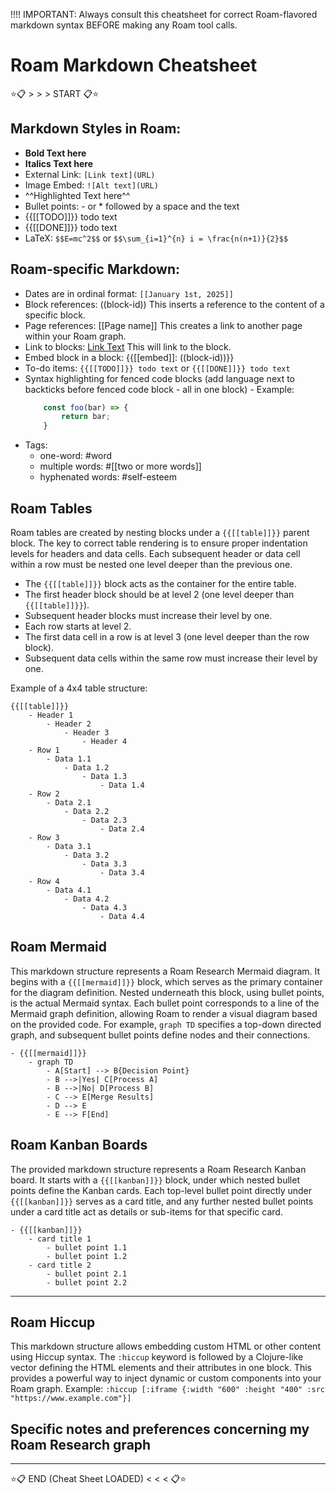!!!! IMPORTANT: Always consult this cheatsheet for correct Roam-flavored markdown syntax BEFORE making any Roam tool calls.

# Roam Markdown Cheatsheet

⭐️📋 > > > START 📋⭐️

## Markdown Styles in Roam:

- **Bold Text here**
- **Italics Text here**
- External Link: `[Link text](URL)`
- Image Embed: `![Alt text](URL)`
- ^^Highlighted Text here^^
- Bullet points: - or \* followed by a space and the text
- {{[[TODO]]}} todo text
- {{[[DONE]]}} todo text
- LaTeX: `$$E=mc^2$$` or `$$\sum_{i=1}^{n} i = \frac{n(n+1)}{2}$$`

## Roam-specific Markdown:

- Dates are in ordinal format: `[[January 1st, 2025]]`
- Block references: ((block-id)) This inserts a reference to the content of a specific block.
- Page references: [[Page name]] This creates a link to another page within your Roam graph.
- Link to blocks: [Link Text](<((block-id))>) This will link to the block.
- Embed block in a block: {{[[embed]]: ((block-id))}}
- To-do items: `{{[[TODO]]}} todo text` or `{{[[DONE]]}} todo text`
- Syntax highlighting for fenced code blocks (add language next to backticks before fenced code block - all in one block) - Example:
  ```javascript
      const foo(bar) => {
          return bar;
      }
  ```
- Tags:
  - one-word: #word
  - multiple words: #[[two or more words]]
  - hyphenated words: #self-esteem

## Roam Tables

Roam tables are created by nesting blocks under a `{{[[table]]}}` parent block. The key to correct table rendering is to ensure proper indentation levels for headers and data cells. Each subsequent header or data cell within a row must be nested one level deeper than the previous one.

- The `{{[[table]]}}` block acts as the container for the entire table.
- The first header block should be at level 2 (one level deeper than `{{[[table]]}}`).
- Subsequent header blocks must increase their level by one.
- Each row starts at level 2.
- The first data cell in a row is at level 3 (one level deeper than the row block).
- Subsequent data cells within the same row must increase their level by one.

Example of a 4x4 table structure:

```
{{[[table]]}}
    - Header 1
        - Header 2
            - Header 3
                - Header 4
    - Row 1
        - Data 1.1
            - Data 1.2
                - Data 1.3
                    - Data 1.4
    - Row 2
        - Data 2.1
            - Data 2.2
                - Data 2.3
                    - Data 2.4
    - Row 3
        - Data 3.1
            - Data 3.2
                - Data 3.3
                    - Data 3.4
    - Row 4
        - Data 4.1
            - Data 4.2
                - Data 4.3
                    - Data 4.4
```

## Roam Mermaid

This markdown structure represents a Roam Research Mermaid diagram. It begins with a `{{[[mermaid]]}}` block, which serves as the primary container for the diagram definition. Nested underneath this block, using bullet points, is the actual Mermaid syntax. Each bullet point corresponds to a line of the Mermaid graph definition, allowing Roam to render a visual diagram based on the provided code. For example, `graph TD` specifies a top-down directed graph, and subsequent bullet points define nodes and their connections.

```
- {{[[mermaid]]}}
    - graph TD
        - A[Start] --> B{Decision Point}
        - B -->|Yes| C[Process A]
        - B -->|No| D[Process B]
        - C --> E[Merge Results]
        - D --> E
        - E --> F[End]
```

## Roam Kanban Boards

The provided markdown structure represents a Roam Research Kanban board. It starts with a `{{[[kanban]]}}` block, under which nested bullet points define the Kanban cards. Each top-level bullet point directly under `{{[[kanban]]}}` serves as a card title, and any further nested bullet points under a card title act as details or sub-items for that specific card.

```
- {{[[kanban]]}}
    - card title 1
        - bullet point 1.1
        - bullet point 1.2
    - card title 2
        - bullet point 2.1
        - bullet point 2.2
```

---

## Roam Hiccup

This markdown structure allows embedding custom HTML or other content using Hiccup syntax. The `:hiccup` keyword is followed by a Clojure-like vector defining the HTML elements and their attributes in one block. This provides a powerful way to inject dynamic or custom components into your Roam graph. Example: `:hiccup [:iframe {:width "600" :height "400" :src "https://www.example.com"}]`

## Specific notes and preferences concerning my Roam Research graph

---

⭐️📋 END (Cheat Sheet LOADED) < < < 📋⭐️
